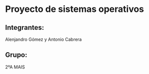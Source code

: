 # Proyecto de sistemas operativos

## Integrantes:
Alenjandro Gómez y Antonio Cabrera 

## Grupo:
2ºA MAIS